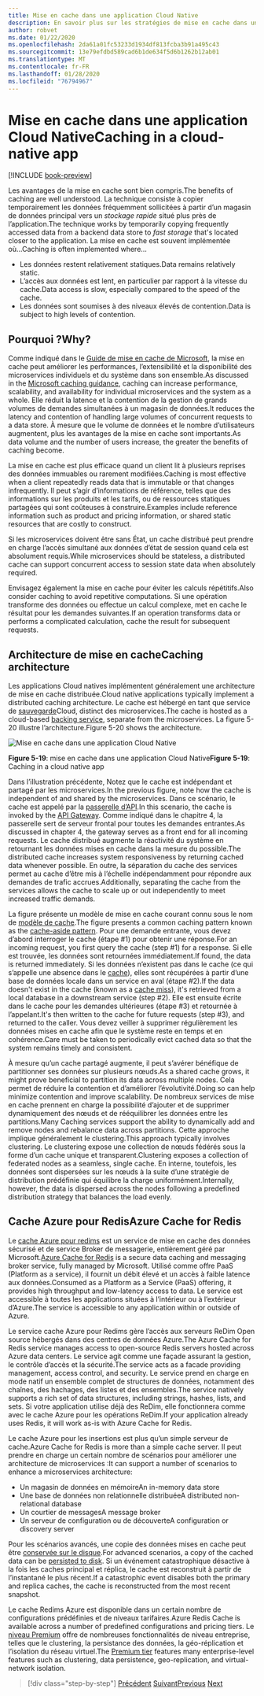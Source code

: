 ```yaml
---
title: Mise en cache dans une application Cloud Native
description: En savoir plus sur les stratégies de mise en cache dans une application Cloud native.
author: robvet
ms.date: 01/22/2020
ms.openlocfilehash: 2da61a01fc53233d1934df813fcba3b91a495c43
ms.sourcegitcommit: 13e79efdbd589cad6b1de634f5d6b1262b12ab01
ms.translationtype: MT
ms.contentlocale: fr-FR
ms.lasthandoff: 01/28/2020
ms.locfileid: "76794967"
---
```

# <a name="caching-in-a-cloud-native-app"></a><span data-ttu-id="be44c-103">Mise en cache dans une application Cloud Native</span><span class="sxs-lookup"><span data-stu-id="be44c-103">Caching in a cloud-native app</span></span>

[!INCLUDE [book-preview](../../../includes/book-preview.md)]

<span data-ttu-id="be44c-104">Les avantages de la mise en cache sont bien compris.</span><span class="sxs-lookup"><span data-stu-id="be44c-104">The benefits of caching are well understood.</span></span> <span data-ttu-id="be44c-105">La technique consiste à copier temporairement les données fréquemment sollicitées à partir d’un magasin de données principal vers un *stockage rapide* situé plus près de l’application.</span><span class="sxs-lookup"><span data-stu-id="be44c-105">The technique works by temporarily copying frequently accessed data from a backend data store to *fast storage* that's located closer to the application.</span></span> <span data-ttu-id="be44c-106">La mise en cache est souvent implémentée où...</span><span class="sxs-lookup"><span data-stu-id="be44c-106">Caching is often implemented where...</span></span>

- <span data-ttu-id="be44c-107">Les données restent relativement statiques.</span><span class="sxs-lookup"><span data-stu-id="be44c-107">Data remains relatively static.</span></span>
- <span data-ttu-id="be44c-108">L’accès aux données est lent, en particulier par rapport à la vitesse du cache.</span><span class="sxs-lookup"><span data-stu-id="be44c-108">Data access is slow, especially compared to the speed of the cache.</span></span>
- <span data-ttu-id="be44c-109">Les données sont soumises à des niveaux élevés de contention.</span><span class="sxs-lookup"><span data-stu-id="be44c-109">Data is subject to high levels of contention.</span></span>

## <a name="why"></a><span data-ttu-id="be44c-110">Pourquoi ?</span><span class="sxs-lookup"><span data-stu-id="be44c-110">Why?</span></span>

<span data-ttu-id="be44c-111">Comme indiqué dans le [Guide de mise en cache de Microsoft](https://docs.microsoft.com/azure/architecture/best-practices/caching), la mise en cache peut améliorer les performances, l’extensibilité et la disponibilité des microservices individuels et du système dans son ensemble.</span><span class="sxs-lookup"><span data-stu-id="be44c-111">As discussed in the [Microsoft caching guidance](https://docs.microsoft.com/azure/architecture/best-practices/caching), caching can increase performance, scalability, and availability for individual microservices and the system as a whole.</span></span> <span data-ttu-id="be44c-112">Elle réduit la latence et la contention de la gestion de grands volumes de demandes simultanées à un magasin de données.</span><span class="sxs-lookup"><span data-stu-id="be44c-112">It reduces the latency and contention of handling large volumes of concurrent requests to a data store.</span></span> <span data-ttu-id="be44c-113">À mesure que le volume de données et le nombre d’utilisateurs augmentent, plus les avantages de la mise en cache sont importants.</span><span class="sxs-lookup"><span data-stu-id="be44c-113">As data volume and the number of users increase, the greater the benefits of caching become.</span></span>

<span data-ttu-id="be44c-114">La mise en cache est plus efficace quand un client lit à plusieurs reprises des données immuables ou rarement modifiées.</span><span class="sxs-lookup"><span data-stu-id="be44c-114">Caching is most effective when a client repeatedly reads data that is immutable or that changes infrequently.</span></span> <span data-ttu-id="be44c-115">Il peut s’agir d’informations de référence, telles que des informations sur les produits et les tarifs, ou de ressources statiques partagées qui sont coûteuses à construire.</span><span class="sxs-lookup"><span data-stu-id="be44c-115">Examples include reference information such as product and pricing information, or shared static resources that are costly to construct.</span></span>

<span data-ttu-id="be44c-116">Si les microservices doivent être sans État, un cache distribué peut prendre en charge l’accès simultané aux données d’état de session quand cela est absolument requis.</span><span class="sxs-lookup"><span data-stu-id="be44c-116">While microservices should be stateless, a distributed cache can support concurrent access to session state data when absolutely required.</span></span>

<span data-ttu-id="be44c-117">Envisagez également la mise en cache pour éviter les calculs répétitifs.</span><span class="sxs-lookup"><span data-stu-id="be44c-117">Also consider caching to avoid repetitive computations.</span></span> <span data-ttu-id="be44c-118">Si une opération transforme des données ou effectue un calcul complexe, met en cache le résultat pour les demandes suivantes.</span><span class="sxs-lookup"><span data-stu-id="be44c-118">If an operation transforms data or performs a complicated calculation, cache the result for subsequent requests.</span></span>

## <a name="caching-architecture"></a><span data-ttu-id="be44c-119">Architecture de mise en cache</span><span class="sxs-lookup"><span data-stu-id="be44c-119">Caching architecture</span></span>

<span data-ttu-id="be44c-120">Les applications Cloud natives implémentent généralement une architecture de mise en cache distribuée.</span><span class="sxs-lookup"><span data-stu-id="be44c-120">Cloud native applications typically implement a distributed caching architecture.</span></span> <span data-ttu-id="be44c-121">Le cache est hébergé en tant que service de [sauvegarde](./definition.md#backing-services)Cloud, distinct des microservices.</span><span class="sxs-lookup"><span data-stu-id="be44c-121">The cache is hosted as a cloud-based [backing service](./definition.md#backing-services), separate from the microservices.</span></span> <span data-ttu-id="be44c-122">La figure 5-20 illustre l’architecture.</span><span class="sxs-lookup"><span data-stu-id="be44c-122">Figure 5-20 shows the architecture.</span></span>

![Mise en cache dans une application Cloud Native](media/caching-in-a-cloud-native-app.png)

<span data-ttu-id="be44c-124">**Figure 5-19**: mise en cache dans une application Cloud Native</span><span class="sxs-lookup"><span data-stu-id="be44c-124">**Figure 5-19**: Caching in a cloud native app</span></span>

<span data-ttu-id="be44c-125">Dans l’illustration précédente, Notez que le cache est indépendant et partagé par les microservices.</span><span class="sxs-lookup"><span data-stu-id="be44c-125">In the previous figure, note how the cache is independent of and shared by the microservices.</span></span> <span data-ttu-id="be44c-126">Dans ce scénario, le cache est appelé par la [passerelle d’API](./front-end-communication.md).</span><span class="sxs-lookup"><span data-stu-id="be44c-126">In this scenario, the cache is invoked by the [API Gateway](./front-end-communication.md).</span></span> <span data-ttu-id="be44c-127">Comme indiqué dans le chapitre 4, la passerelle sert de serveur frontal pour toutes les demandes entrantes.</span><span class="sxs-lookup"><span data-stu-id="be44c-127">As discussed in chapter 4, the gateway serves as a front end for all incoming requests.</span></span> <span data-ttu-id="be44c-128">Le cache distribué augmente la réactivité du système en retournant les données mises en cache dans la mesure du possible.</span><span class="sxs-lookup"><span data-stu-id="be44c-128">The distributed cache increases system responsiveness by returning cached data whenever possible.</span></span> <span data-ttu-id="be44c-129">En outre, la séparation du cache des services permet au cache d’être mis à l’échelle indépendamment pour répondre aux demandes de trafic accrues.</span><span class="sxs-lookup"><span data-stu-id="be44c-129">Additionally, separating the cache from the services allows the cache to scale up or out independently to meet increased traffic demands.</span></span>

<span data-ttu-id="be44c-130">La figure présente un modèle de mise en cache courant connu sous le nom de [modèle de cache](https://docs.microsoft.com/azure/architecture/patterns/cache-aside).</span><span class="sxs-lookup"><span data-stu-id="be44c-130">The figure presents a common caching pattern known as the [cache-aside pattern](https://docs.microsoft.com/azure/architecture/patterns/cache-aside).</span></span> <span data-ttu-id="be44c-131">Pour une demande entrante, vous devez d’abord interroger le cache (étape \#1) pour obtenir une réponse.</span><span class="sxs-lookup"><span data-stu-id="be44c-131">For an incoming request, you first query the cache (step \#1) for a response.</span></span> <span data-ttu-id="be44c-132">Si elle est trouvée, les données sont retournées immédiatement.</span><span class="sxs-lookup"><span data-stu-id="be44c-132">If found, the data is returned immediately.</span></span> <span data-ttu-id="be44c-133">Si les données n’existent pas dans le cache (ce qui s’appelle une absence dans le [cache](https://www.techopedia.com/definition/6308/cache-miss)), elles sont récupérées à partir d’une base de données locale dans un service en aval (étape \#2).</span><span class="sxs-lookup"><span data-stu-id="be44c-133">If the data doesn't exist in the cache (known as a [cache miss](https://www.techopedia.com/definition/6308/cache-miss)), it's retrieved from a local database in a downstream service (step \#2).</span></span> <span data-ttu-id="be44c-134">Elle est ensuite écrite dans le cache pour les demandes ultérieures (étape \#3) et retournée à l’appelant.</span><span class="sxs-lookup"><span data-stu-id="be44c-134">It's then written to the cache for future requests (step \#3), and returned to the caller.</span></span> <span data-ttu-id="be44c-135">Vous devez veiller à supprimer régulièrement les données mises en cache afin que le système reste en temps et en cohérence.</span><span class="sxs-lookup"><span data-stu-id="be44c-135">Care must be taken to periodically evict cached data so that the system remains timely and consistent.</span></span>

<span data-ttu-id="be44c-136">À mesure qu’un cache partagé augmente, il peut s’avérer bénéfique de partitionner ses données sur plusieurs nœuds.</span><span class="sxs-lookup"><span data-stu-id="be44c-136">As a shared cache grows, it might prove beneficial to partition its data across multiple nodes.</span></span> <span data-ttu-id="be44c-137">Cela permet de réduire la contention et d’améliorer l’évolutivité.</span><span class="sxs-lookup"><span data-stu-id="be44c-137">Doing so can help minimize contention and improve scalability.</span></span> <span data-ttu-id="be44c-138">De nombreux services de mise en cache prennent en charge la possibilité d’ajouter et de supprimer dynamiquement des nœuds et de rééquilibrer les données entre les partitions.</span><span class="sxs-lookup"><span data-stu-id="be44c-138">Many Caching services support the ability to dynamically add and remove nodes and rebalance data across partitions.</span></span> <span data-ttu-id="be44c-139">Cette approche implique généralement le clustering.</span><span class="sxs-lookup"><span data-stu-id="be44c-139">This approach typically involves clustering.</span></span> <span data-ttu-id="be44c-140">Le clustering expose une collection de nœuds fédérés sous la forme d’un cache unique et transparent.</span><span class="sxs-lookup"><span data-stu-id="be44c-140">Clustering exposes a collection of federated nodes as a seamless, single cache.</span></span> <span data-ttu-id="be44c-141">En interne, toutefois, les données sont dispersées sur les nœuds à la suite d’une stratégie de distribution prédéfinie qui équilibre la charge uniformément.</span><span class="sxs-lookup"><span data-stu-id="be44c-141">Internally, however, the data is dispersed across the nodes following a predefined distribution strategy that balances the load evenly.</span></span>

## <a name="azure-cache-for-redis"></a><span data-ttu-id="be44c-142">Cache Azure pour Redis</span><span class="sxs-lookup"><span data-stu-id="be44c-142">Azure Cache for Redis</span></span>

<span data-ttu-id="be44c-143">Le [cache Azure pour redims](https://azure.microsoft.com/services/cache/) est un service de mise en cache des données sécurisé et de service Broker de messagerie, entièrement géré par Microsoft.</span><span class="sxs-lookup"><span data-stu-id="be44c-143">[Azure Cache for Redis](https://azure.microsoft.com/services/cache/) is a secure data caching and messaging broker service, fully managed by Microsoft.</span></span> <span data-ttu-id="be44c-144">Utilisé comme offre PaaS (Platform as a service), il fournit un débit élevé et un accès à faible latence aux données.</span><span class="sxs-lookup"><span data-stu-id="be44c-144">Consumed as a Platform as a Service (PaaS) offering, it provides high throughput and low-latency access to data.</span></span> <span data-ttu-id="be44c-145">Le service est accessible à toutes les applications situées à l’intérieur ou à l’extérieur d’Azure.</span><span class="sxs-lookup"><span data-stu-id="be44c-145">The service is accessible to any application within or outside of Azure.</span></span>

<span data-ttu-id="be44c-146">Le service cache Azure pour Redims gère l’accès aux serveurs ReDim Open source hébergés dans des centres de données Azure.</span><span class="sxs-lookup"><span data-stu-id="be44c-146">The Azure Cache for Redis service manages access to open-source Redis servers hosted across Azure data centers.</span></span> <span data-ttu-id="be44c-147">Le service agit comme une façade assurant la gestion, le contrôle d’accès et la sécurité.</span><span class="sxs-lookup"><span data-stu-id="be44c-147">The service acts as a facade providing management, access control, and security.</span></span> <span data-ttu-id="be44c-148">Le service prend en charge en mode natif un ensemble complet de structures de données, notamment des chaînes, des hachages, des listes et des ensembles.</span><span class="sxs-lookup"><span data-stu-id="be44c-148">The service natively supports a rich set of data structures, including strings, hashes, lists, and sets.</span></span> <span data-ttu-id="be44c-149">Si votre application utilise déjà des ReDim, elle fonctionnera comme avec le cache Azure pour les opérations ReDim.</span><span class="sxs-lookup"><span data-stu-id="be44c-149">If your application already uses Redis, it will work as-is with Azure Cache for Redis.</span></span>

<span data-ttu-id="be44c-150">Le cache Azure pour les insertions est plus qu’un simple serveur de cache.</span><span class="sxs-lookup"><span data-stu-id="be44c-150">Azure Cache for Redis is more than a simple cache server.</span></span> <span data-ttu-id="be44c-151">Il peut prendre en charge un certain nombre de scénarios pour améliorer une architecture de microservices :</span><span class="sxs-lookup"><span data-stu-id="be44c-151">It can support a number of scenarios to enhance a microservices architecture:</span></span>

- <span data-ttu-id="be44c-152">Un magasin de données en mémoire</span><span class="sxs-lookup"><span data-stu-id="be44c-152">An in-memory data store</span></span>
- <span data-ttu-id="be44c-153">Une base de données non relationnelle distribuée</span><span class="sxs-lookup"><span data-stu-id="be44c-153">A distributed non-relational database</span></span>
- <span data-ttu-id="be44c-154">Un courtier de messages</span><span class="sxs-lookup"><span data-stu-id="be44c-154">A message broker</span></span>
- <span data-ttu-id="be44c-155">Un serveur de configuration ou de découverte</span><span class="sxs-lookup"><span data-stu-id="be44c-155">A configuration or discovery server</span></span>
  
<span data-ttu-id="be44c-156">Pour les scénarios avancés, une copie des données mises en cache peut être [conservée sur le disque](https://docs.microsoft.com/azure/azure-cache-for-redis/cache-how-to-premium-persistence).</span><span class="sxs-lookup"><span data-stu-id="be44c-156">For advanced scenarios, a copy of the cached data can be [persisted to disk](https://docs.microsoft.com/azure/azure-cache-for-redis/cache-how-to-premium-persistence).</span></span> <span data-ttu-id="be44c-157">Si un événement catastrophique désactive à la fois les caches principal et réplica, le cache est reconstruit à partir de l’instantané le plus récent.</span><span class="sxs-lookup"><span data-stu-id="be44c-157">If a catastrophic event disables both the primary and replica caches, the cache is reconstructed from the most recent snapshot.</span></span>

<span data-ttu-id="be44c-158">Le cache Redims Azure est disponible dans un certain nombre de configurations prédéfinies et de niveaux tarifaires.</span><span class="sxs-lookup"><span data-stu-id="be44c-158">Azure Redis Cache is available across a number of predefined configurations and pricing tiers.</span></span>  <span data-ttu-id="be44c-159">Le [niveau Premium](https://docs.microsoft.com/azure/azure-cache-for-redis/cache-premium-tier-intro) offre de nombreuses fonctionnalités de niveau entreprise, telles que le clustering, la persistance des données, la géo-réplication et l’isolation du réseau virtuel.</span><span class="sxs-lookup"><span data-stu-id="be44c-159">The [Premium tier](https://docs.microsoft.com/azure/azure-cache-for-redis/cache-premium-tier-intro) features many enterprise-level features such as clustering, data persistence, geo-replication, and virtual-network isolation.</span></span>

>[!div class="step-by-step"]
><span data-ttu-id="be44c-160">[Précédent](relational-vs-nosql-data.md)
>[Suivant](elastic-search-in-azure.md)</span><span class="sxs-lookup"><span data-stu-id="be44c-160">[Previous](relational-vs-nosql-data.md)
[Next](elastic-search-in-azure.md)</span></span>

